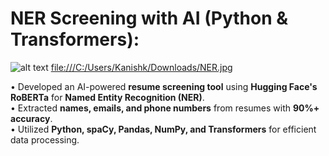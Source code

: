 # NER Screening with AI (Python & Transformers): 

![alt text](https://github.com/[username]/[reponame]/blob/[branch]/image.jpg?raw=true)
[file:///C:/Users/Kanishk/Downloads/NER.jpg](https://github.com/datasujeet/NER_Screening_HuggingFace_RoBERTa/blob/main/NER.jpg)

•	Developed an AI-powered **resume screening tool** using **Hugging Face's RoBERTa** for **Named Entity Recognition (NER)**. <br>
•	Extracted **names, emails, and phone numbers** from resumes with **90%+ accuracy**. <br>
•	Utilized **Python, spaCy, Pandas, NumPy, and Transformers** for efficient data processing.
